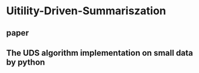 # Uitility-Driven-Summariszation
 ## paper
 ## The UDS algorithm implementation on small data by python
